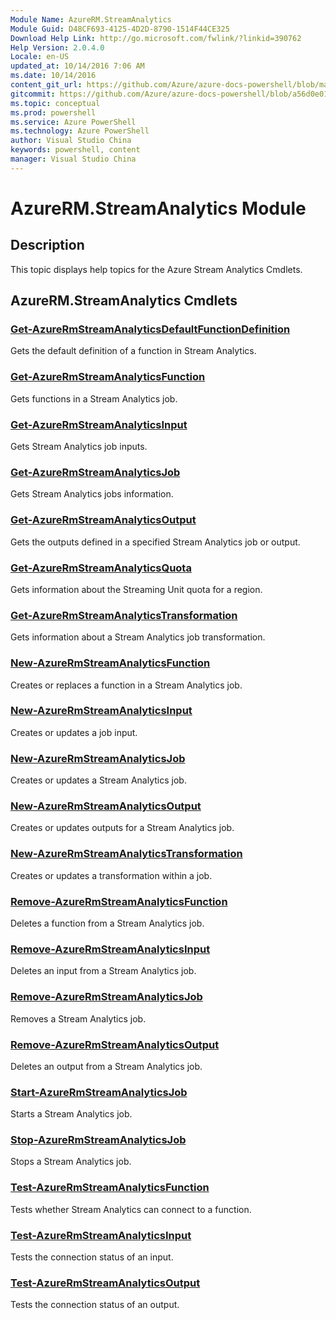 ```yaml
---
Module Name: AzureRM.StreamAnalytics
Module Guid: D48CF693-4125-4D2D-8790-1514F44CE325
Download Help Link: http://go.microsoft.com/fwlink/?linkid=390762
Help Version: 2.0.4.0
Locale: en-US
updated_at: 10/14/2016 7:06 AM
ms.date: 10/14/2016
content_git_url: https://github.com/Azure/azure-docs-powershell/blob/master/azureps-cmdlets-docs/ResourceManager/AzureRM.StreamAnalytics/v1.0/CmdletMDs/AzureRM.StreamAnalytics.md
gitcommit: https://github.com/Azure/azure-docs-powershell/blob/a56d0e01e65c2c33aa2af13dd29addc94ead6e88/azureps-cmdlets-docs/ResourceManager/AzureRM.StreamAnalytics/v1.0/CmdletMDs/AzureRM.StreamAnalytics.md
ms.topic: conceptual
ms.prod: powershell
ms.service: Azure PowerShell
ms.technology: Azure PowerShell
author: Visual Studio China
keywords: powershell, content
manager: Visual Studio China
---
```


# AzureRM.StreamAnalytics Module
## Description
This topic displays help topics for the Azure Stream Analytics Cmdlets.

## AzureRM.StreamAnalytics Cmdlets
### [Get-AzureRmStreamAnalyticsDefaultFunctionDefinition](Get-AzureRmStreamAnalyticsDefaultFunctionDefinition.md)
Gets the default definition of a function in Stream Analytics.


### [Get-AzureRmStreamAnalyticsFunction](Get-AzureRmStreamAnalyticsFunction.md)
Gets functions in a Stream Analytics job.


### [Get-AzureRmStreamAnalyticsInput](Get-AzureRmStreamAnalyticsInput.md)
Gets Stream Analytics job inputs.


### [Get-AzureRmStreamAnalyticsJob](Get-AzureRmStreamAnalyticsJob.md)
Gets Stream Analytics jobs information.


### [Get-AzureRmStreamAnalyticsOutput](Get-AzureRmStreamAnalyticsOutput.md)
Gets the outputs defined in a specified Stream Analytics job or output.


### [Get-AzureRmStreamAnalyticsQuota](Get-AzureRmStreamAnalyticsQuota.md)
Gets information about the Streaming Unit quota for a region.


### [Get-AzureRmStreamAnalyticsTransformation](Get-AzureRmStreamAnalyticsTransformation.md)
Gets information about a Stream Analytics job transformation.


### [New-AzureRmStreamAnalyticsFunction](New-AzureRmStreamAnalyticsFunction.md)
Creates or replaces a function in a Stream Analytics job.


### [New-AzureRmStreamAnalyticsInput](New-AzureRmStreamAnalyticsInput.md)
Creates or updates a job input.


### [New-AzureRmStreamAnalyticsJob](New-AzureRmStreamAnalyticsJob.md)
Creates or updates a Stream Analytics job.


### [New-AzureRmStreamAnalyticsOutput](New-AzureRmStreamAnalyticsOutput.md)
Creates or updates outputs for a Stream Analytics job.


### [New-AzureRmStreamAnalyticsTransformation](New-AzureRmStreamAnalyticsTransformation.md)
Creates or updates a transformation within a job.


### [Remove-AzureRmStreamAnalyticsFunction](Remove-AzureRmStreamAnalyticsFunction.md)
Deletes a function from a Stream Analytics job.


### [Remove-AzureRmStreamAnalyticsInput](Remove-AzureRmStreamAnalyticsInput.md)
Deletes an input from a Stream Analytics job.


### [Remove-AzureRmStreamAnalyticsJob](Remove-AzureRmStreamAnalyticsJob.md)
Removes a Stream Analytics job.


### [Remove-AzureRmStreamAnalyticsOutput](Remove-AzureRmStreamAnalyticsOutput.md)
Deletes an output from a Stream Analytics job.


### [Start-AzureRmStreamAnalyticsJob](Start-AzureRmStreamAnalyticsJob.md)
Starts a Stream Analytics job.


### [Stop-AzureRmStreamAnalyticsJob](Stop-AzureRmStreamAnalyticsJob.md)
Stops a Stream Analytics job.


### [Test-AzureRmStreamAnalyticsFunction](Test-AzureRmStreamAnalyticsFunction.md)
Tests whether Stream Analytics can connect to a function.


### [Test-AzureRmStreamAnalyticsInput](Test-AzureRmStreamAnalyticsInput.md)
Tests the connection status of an input.


### [Test-AzureRmStreamAnalyticsOutput](Test-AzureRmStreamAnalyticsOutput.md)
Tests the connection status of an output.



